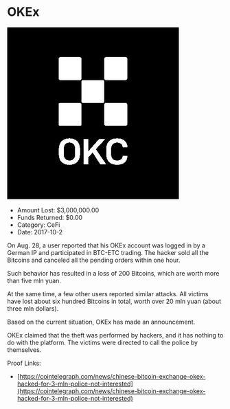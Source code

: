 # OKEx
![OKEx](/rektimages/OKEx.png)
- Amount Lost: $3,000,000.00
- Funds Returned: $0.00
- Category: CeFi
- Date: 2017-10-2

On Aug. 28, a user reported that his OKEx account was logged in by a German IP and participated in BTC-ETC trading. The hacker sold all the Bitcoins and canceled all the pending orders within one hour.  
  
Such behavior has resulted in a loss of 200 Bitcoins, which are worth more than five mln yuan.  
  
At the same time, a few other users reported similar attacks. All victims have lost about six hundred Bitcoins in total, worth over 20 mln yuan (about three mln dollars).  
  
Based on the current situation, OKEx has made an announcement.  
  
OKEx claimed that the theft was performed by hackers, and it has nothing to do with the platform. The victims were directed to call the police by themselves.


Proof Links:
- [https://cointelegraph.com/news/chinese-bitcoin-exchange-okex-hacked-for-3-mln-police-not-interested](https://cointelegraph.com/news/chinese-bitcoin-exchange-okex-hacked-for-3-mln-police-not-interested)


